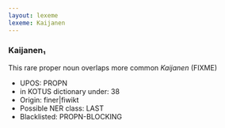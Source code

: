 ```yaml
---
layout: lexeme
lexeme: Kaijanen
---
```


###  Kaijanen₁

This rare proper noun overlaps more common *Kaijanen* (FIXME)
* UPOS:  PROPN
* in KOTUS dictionary under:  38
* Origin:  finer|fiwikt
* Possible NER class:  LAST
* Blacklisted:  PROPN-BLOCKING

